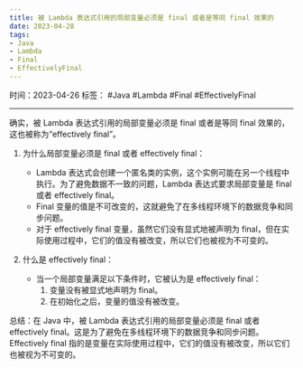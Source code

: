 ```yaml
---
title: 被 Lambda 表达式引用的局部变量必须是 final 或者是等同 final 效果的
date: 2023-04-28
tags: 
- Java 
- Lambda 
- Final 
- EffectivelyFinal
---
```


时间：2023-04-26
标签： #Java #Lambda #Final #EffectivelyFinal

---

确实，被 Lambda 表达式引用的局部变量必须是 final 或者是等同 final 效果的，这也被称为“effectively final”。

1. 为什么局部变量必须是 final 或者 effectively final：
   - Lambda 表达式会创建一个匿名类的实例，这个实例可能在另一个线程中执行。为了避免数据不一致的问题，Lambda 表达式要求局部变量是 final 或者 effectively final。
   - Final 变量的值是不可改变的，这就避免了在多线程环境下的数据竞争和同步问题。
   - 对于 effectively final 变量，虽然它们没有显式地被声明为 final，但在实际使用过程中，它们的值没有被改变，所以它们也被视为不可变的。

2. 什么是 effectively final：
   - 当一个局部变量满足以下条件时，它被认为是 effectively final：
     1. 变量没有被显式地声明为 final。
     2. 在初始化之后，变量的值没有被改变。

总结：在 Java 中，被 Lambda 表达式引用的局部变量必须是 final 或者 effectively final。这是为了避免在多线程环境下的数据竞争和同步问题。Effectively final 指的是变量在实际使用过程中，它们的值没有被改变，所以它们也被视为不可变的。